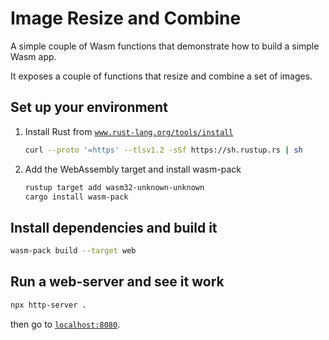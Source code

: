 # Image Resize and Combine

A simple couple of Wasm functions that demonstrate how to build a simple Wasm app.

It exposes a couple of functions that resize and combine a set of images.

## Set up your environment

1. Install Rust from [`www.rust-lang.org/tools/install`](https://www.rust-lang.org/tools/install)

   ```sh
   curl --proto '=https' --tlsv1.2 -sSf https://sh.rustup.rs | sh
   ```

2. Add the WebAssembly target and install wasm-pack

   ```sh
   rustup target add wasm32-unknown-unknown
   cargo install wasm-pack
   ```

## Install dependencies and build it

```sh
wasm-pack build --target web
```

## Run a web-server and see it work

```sh
npx http-server .
```

then go to [`localhost:8080`](http://localhost:8080).
